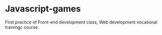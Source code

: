 # Javascript-games
First practice of Front-end development class, Web development vocational trainingc course.
